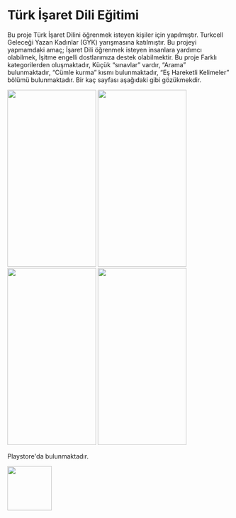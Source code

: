 # Türk İşaret Dili Eğitimi

Bu proje Türk İşaret Dilini öğrenmek isteyen kişiler için yapılmıştır. Turkcell Geleceği Yazan Kadınlar (GYK) yarışmasına katılmıştır. Bu projeyi yapmamdaki amaç; İşaret Dili öğrenmek isteyen insanlara yardımcı olabilmek, İşitme engelli dostlarımıza destek olabilmektir. Bu proje Farklı kategorilerden oluşmaktadır, Küçük “sınavlar” vardır, “Arama” bulunmaktadır, “Cümle kurma” kısmı bulunmaktadır, “Eş Hareketli Kelimeler” bölümü bulunmaktadır. Bir kaç sayfası aşağıdaki gibi gözükmekdir.

<img src="https://user-images.githubusercontent.com/36292743/72289129-46dc5980-35ff-11ea-807d-094f9ab2b865.jpeg" width="200" height="400">                                 <img src="https://user-images.githubusercontent.com/36292743/72289163-578ccf80-35ff-11ea-8307-14fc269a13e2.jpeg" width="200" height="400">                                <img src="https://user-images.githubusercontent.com/36292743/72289175-5fe50a80-35ff-11ea-8cd7-28db19e98b69.jpeg" width="200" height="400">                                <img src="https://user-images.githubusercontent.com/36292743/72289186-683d4580-35ff-11ea-9f7c-e06ba92029ca.jpeg" width="200" height="400">

Playstore'da bulunmaktadır. 

<img src="https://user-images.githubusercontent.com/36292743/72289300-a3d80f80-35ff-11ea-8044-98e1d44265be.png" width="100" height="100">
